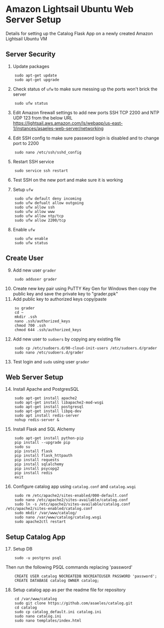 # Amazon Lightsail Ubuntu Web Server Setup

Details for setting up the Catalog Flask App on a newly created Amazon Lightsail Ubuntu VM

## Server Security

1) Update packages
```
    sudo apt-get update
    sudo apt-get upgrade
```
2) Check status of `ufw` to make sure messing up the ports won't brick the server
```
    sudo ufw status
```
3) Edit Amazon firewall settings to add new ports SSH TCP 2200 and NTP UDP 123 from the below URL
https://lightsail.aws.amazon.com/ls/webapp/us-east-1/instances/asaeles-web-server/networking

4) Edit SSH config to make sure password login is disabled and to change port to 2200
```
    sudo nano /etc/ssh/sshd_config
```
5) Restart SSH service
```
    sudo service ssh restart
```
6) Test SSH on the new port and make sure it is working

7) Setup `ufw`
```
    sudo ufw default deny incoming
    sudo ufw defualt allow outgoing
    sudo ufw allow ssh
    sudo ufw allow www
    sudo ufw allow ntp/tcp
    sudo ufw allow 2200/tcp
```
8) Enable `ufw`
```
    sudo ufw enable
    sudo ufw status
```
## Create User

9) Add new user `grader`
```
    sudo adduser grader
```
10) Create new key pair using PuTTY Key Gen for Windows then copy the public key and save the private key to "grader.ppk"
11) Add public key to authorized keys copy/paste
```
    su grader
    cd ~
    mkdir .ssh
    nano .ssh/authorized_keys
    chmod 700 .ssh
    chmod 644 .ssh/authorized_keys
```
12) Add new user to `sudoers` by copying any existing file
```
    sudo cp /etc/sudoers.d/90-cloud-init-users /etc/sudoers.d/grader
    sudo nano /etc/sudoers.d/grader
```
13) Test login and `sudo` using user `grader`

## Web Server Setup

14) Install Apache and PostgresSQL
```
    sudo apt-get install apache2
    sudo apt-get install libapache2-mod-wsgi
    sudo apt-get install postgresql
    sudo apt-get install libpq-dev
    sudo apt install redis-server
    nohup redis-server &
```
15) Install Flask and SQL Alchemy
```
    sudo apt-get install python-pip
    pip install --upgrade pip
    sudo su
    pip install flask
    pip install flask_httpauth
    pip install requests
    pip install sqlalchemy
    pip install psycopg2
    pip install redis
    exit
```
16) Configure catalog app using `catalog.conf` and `catalog.wsgi`
```
    sudo rm /etc/apache2/sites-enabled/000-default.conf
    sudo nano /etc/apache2/sites-available/catalog.conf
    sudo ln -s /etc/apache2/sites-available/catalog.conf /etc/apache2/sites-enabled/catalog.conf
    sudo mkdir /var/www/catalog/
    sudo nano /var/www/catalog/catalog.wsgi
    sudo apache2ctl restart
```
## Setup Catalog App

17) Setup DB
```
    sudo -u postgres psql
```
Then run the following PSQL commands replacing 'password'
```
    CREATE USER catalog NOCREATEDB NOCREATEUSER PASSWORD 'password';
    CREATE DATABASE catalog OWNER catalog;
```
18) Setup catalog app as per the readme file for repository
```
    cd /var/www/catalog
    sudo git clone https://github.com/asaeles/catalog.git
    cd catalog
    sudo cp catalog_default.ini catalog.ini
    sudo nano catalog.ini
    sudo nano templates/index.html
```
